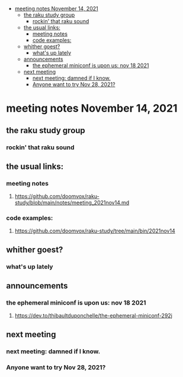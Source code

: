 - [meeting notes November 14, 2021](#org1aa434d)
  - [the raku study group](#org3bac680)
    - [rockin' that raku sound](#orgc69303f)
  - [the usual links:](#org283288b)
    - [meeting notes](#org25f763e)
    - [code examples:](#orgae6430e)
  - [whither goest?](#org8a21bfb)
    - [what's up lately](#orgd02bf00)
  - [announcements](#org71c78a7)
    - [the ephemeral miniconf is upon us: nov 18 2021](#orgf23d814)
  - [next meeting](#orgce4218c)
    - [next meeting: damned if I know.](#org6d4e52a)
    - [Anyone want to try Nov 28, 2021?](#org5e405a1)


<a id="org1aa434d"></a>

# meeting notes November 14, 2021


<a id="org3bac680"></a>

## the raku study group


<a id="orgc69303f"></a>

### rockin' that raku sound


<a id="org283288b"></a>

## the usual links:


<a id="org25f763e"></a>

### meeting notes

1.  <https://github.com/doomvox/raku-study/blob/main/notes/meeting_2021nov14.md>


<a id="orgae6430e"></a>

### code examples:

1.  <https://github.com/doomvox/raku-study/tree/main/bin/2021nov14>


<a id="org8a21bfb"></a>

## whither goest?


<a id="orgd02bf00"></a>

### what's up lately


<a id="org71c78a7"></a>

## announcements


<a id="orgf23d814"></a>

### the ephemeral miniconf is upon us: nov 18 2021

1.  <https://dev.to/thibaultduponchelle/the-ephemeral-miniconf-292j>


<a id="orgce4218c"></a>

## next meeting


<a id="org6d4e52a"></a>

### next meeting: damned if I know.


<a id="org5e405a1"></a>

### Anyone want to try Nov 28, 2021?
